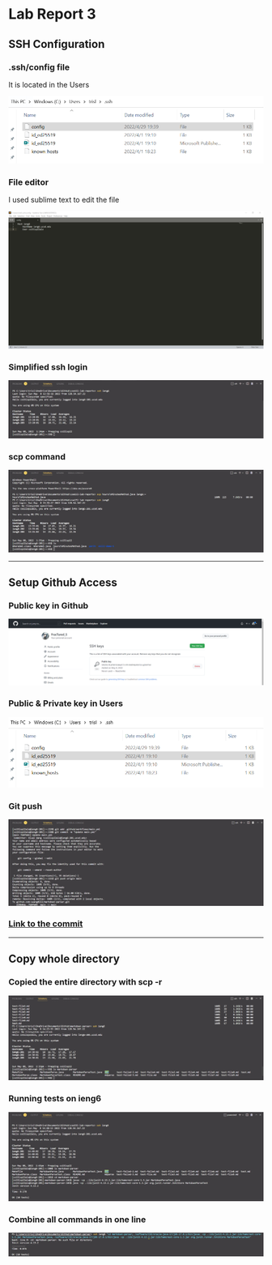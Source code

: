 
# Lab Report 3

## SSH Configuration

### .ssh/config file

It is located in the Users

![ssh/config file](screenshots-lab3/ssh-config.png)

### File editor

I used sublime text to edit the file

![Edit file](screenshots-lab3/sublime.png)

### Simplified ssh login

![ssh login](screenshots-lab3/login.png)

### scp command

![scp](screenshots-lab3/scp.png)

---

## Setup Github Access

### Public key in Github

![public key](screenshots-lab3/public-key.png)

### Public & Private key in Users

![Users](screenshots-lab3/users-keys.png)

### Git push

![Git push](screenshots-lab3/git-push.png)

### [Link to the commit](https://github.com/swang0222/markdown-parser/commit/7b8fb0312e9203a17c9cc63caac585a2421cdc48)

---

## Copy whole directory

### Copied the entire directory with scp -r

![scp -r](screenshots-lab3/scp-r.png)

### Running tests on ieng6

![run tests](screenshots-lab3/running.png)

### Combine all commands in one line

![All in one line](screenshots-lab3/all-in-one.png)
